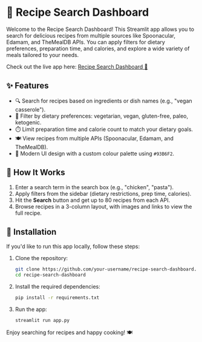 # 🍲 Recipe Search Dashboard

Welcome to the Recipe Search Dashboard! This Streamlit app allows you to search for delicious recipes from multiple sources like Spoonacular, Edamam, and TheMealDB APIs. You can apply filters for dietary preferences, preparation time, and calories, and explore a wide variety of meals tailored to your needs.

Check out the live app here: [Recipe Search Dashboard 🚀](https://recipesfinder.streamlit.app/)

## ✨ Features
- 🔍 Search for recipes based on ingredients or dish names (e.g., "vegan casserole").
- 🥗 Filter by dietary preferences: vegetarian, vegan, gluten-free, paleo, ketogenic.
- ⏱️ Limit preparation time and calorie count to match your dietary goals.
- 🍽️ View recipes from multiple APIs (Spoonacular, Edamam, and TheMealDB).
- 🎨 Modern UI design with a custom colour palette using `#93B6F2`.

## 🚀 How It Works
1. Enter a search term in the search box (e.g., "chicken", "pasta").
2. Apply filters from the sidebar (dietary restrictions, prep time, calories).
3. Hit the **Search** button and get up to 80 recipes from each API.
4. Browse recipes in a 3-column layout, with images and links to view the full recipe.

## 🔧 Installation
If you'd like to run this app locally, follow these steps:

1. Clone the repository:
    ```bash
    git clone https://github.com/your-username/recipe-search-dashboard.git
    cd recipe-search-dashboard
    ```

2. Install the required dependencies:
    ```bash
    pip install -r requirements.txt
    ```

3. Run the app:
    ```bash
    streamlit run app.py
    ```

Enjoy searching for recipes and happy cooking! 🍽️
